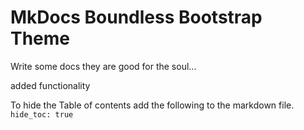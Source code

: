 # MkDocs Boundless Bootstrap Theme

Write some docs they are good for the soul...

added functionality

To hide the Table of contents add the following to the markdown file.
```hide_toc: true```

